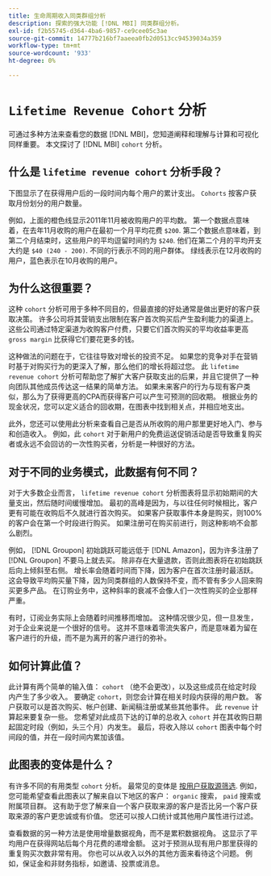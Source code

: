 ```yaml
---
title: 生命周期收入同类群组分析
description: 探索的强大功能 [!DNL MBI] 同类群组分析。
exl-id: f2b55745-d364-4ba6-9857-ce9cee05c3ae
source-git-commit: 14777b216bf7aaeea0fb2d0513cc94539034a359
workflow-type: tm+mt
source-wordcount: '933'
ht-degree: 0%

---
```


# `Lifetime Revenue Cohort` 分析

可通过多种方法来查看您的数据 [!DNL MBI]，您知道阐释和理解与计算和可视化同样重要。 本文探讨了 [!DNL MBI] `cohort` 分析。

## 什么是 `lifetime revenue cohort` 分析手段？

下图显示了在获得用户后的一段时间内每个用户的累计支出。 `Cohorts` 按客户获取月份划分的用户数量。

例如，上面的橙色线显示2011年11月被收购用户的平均数。 第一个数据点意味着，在去年11月收购的用户在最初一个月平均花费 `$200`. 第二个数据点意味着，到第二个月结束时，这些用户的平均逗留时间约为 `$240`. 他们在第二个月的平均开支大约是 `$40 (240 - 200)`. 不同的行表示不同的用户群体。 绿线表示在12月收购的用户，蓝色表示在10月收购的用户。

## 为什么这很重要？

这种 `cohort` 分析可用于多种不同目的，但最直接的好处通常是做出更好的客户获取决策。 许多公司将其营销支出限制在客户首次购买后产生盈利能力的渠道上。 这些公司通过特定渠道为收购客户付费，只要它们首次购买的平均收益率更高 `gross margin` 比获得它们要花更多的钱。

这种做法的问题在于，它往往导致对增长的投资不足。 如果您的竞争对手在营销时基于对购买行为的更深入了解，那么他们的增长将超过您。 此 `lifetime revenue cohort` 分析可帮助您了解扩大客户获取支出的后果，并且它提供了一种向团队其他成员传达这一结果的简单方法。 如果未来客户的行为与现有客户类似，那么为了获得更高的CPA而获得客户可以产生可预测的回收期。 根据业务的现金状况，您可以定义适合的回收期，在图表中找到相关点，并相应地支出。

此外，您还可以使用此分析来查看自己是否从所收购的用户那里更好地入门、参与和创造收入。 例如，此 `cohort` 对于新用户的免费运送促销活动是否导致重复购买者或永远不会回访的一次性购买者，分析是一种很好的方法。

## 对于不同的业务模式，此数据有何不同？

对于大多数企业而言， `lifetime revenue cohort` 分析图表将显示初始期间的大量支出，然后随时间缓慢增加。 最初的高峰是因为，与以往任何时候相比，客户更有可能在收购后不久就进行首次购买。 如果客户获取事件本身是购买，则100%的客户会在第一个时段进行购买。 如果注册可在购买前进行，则这种影响不会那么剧烈。

例如， [!DNL Groupon] 初始跳跃可能远低于 [!DNL Amazon]，因为许多注册了 [!DNL Groupon] 不要马上就去买。 除非存在大量退款，否则此图表将在初始跳跃后向上倾斜至右侧。 增长率会随着时间而下降，因为客户在首次注册时最活跃。 这会导致平均购买量下降，因为同类群组的人数保持不变，而不管有多少人回来购买更多产品。 在订购业务中，这种斜率的衰减不会像人们一次性购买的企业那样严重。

有时，订阅业务实际上会随着时间推移而增加。 这种情况很少见，但一旦发生，对于企业来说是一个很好的信号。 这并不意味着零流失客户，而是意味着为留在客户进行的升级，而不是为离开的客户进行的弥补。

## 如何计算此值？

此计算有两个简单的输入值： `cohort` （绝不会更改），以及这些成员在给定时段内产生了多少收入。 要确定 `cohort`，则您会计算在相关时段内获得的用户数。 客户获取可以是首次购买、帐户创建、新闻稿注册或某些其他事件。 此 `revenue` 计算起来要复杂一些。 您希望对此成员下达的订单的总收入 `cohort` 并在其收购日期起固定时段（例如，头三个月）内发生。 最后，将收入除以 `cohort` 图表中每个时间段的值，并在一段时间内累加该值。

## 此图表的变体是什么？

有许多不同的有用类型 `cohort` 分析。 最常见的变体是 [按用户获取源筛选](../analysis/most-value-source-channel.md). 例如，您可能希望查看此图表以了解来自以下地区的客户： `organic` 搜索， `paid` 搜索或附属项目群。 这有助于您了解来自一个客户获取来源的客户是否比另一个客户获取来源的客户更忠诚或有价值。 您还可以按人口统计或其他用户属性进行过滤。

查看数据的另一种方法是使用增量数据视角，而不是累积数据视角。 这显示了平均用户在获得网站后每个月花费的递增金额。 这对于预测从现有用户那里获得的重复购买次数非常有用。 你也可以从收入以外的其他方面来看待这个问题。 例如，保证金和非财务指标，如邀请、投票或消息。
